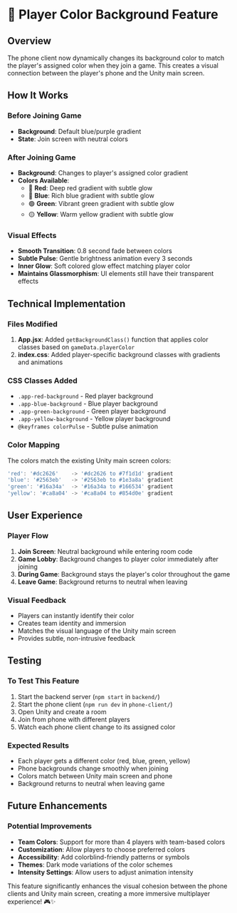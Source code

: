 # 🎨 Player Color Background Feature

## Overview
The phone client now dynamically changes its background color to match the player's assigned color when they join a game. This creates a visual connection between the player's phone and the Unity main screen.

## How It Works

### Before Joining Game
- **Background**: Default blue/purple gradient
- **State**: Join screen with neutral colors

### After Joining Game  
- **Background**: Changes to player's assigned color gradient
- **Colors Available**:
  - 🔴 **Red**: Deep red gradient with subtle glow
  - 🔵 **Blue**: Rich blue gradient with subtle glow  
  - 🟢 **Green**: Vibrant green gradient with subtle glow
  - 🟡 **Yellow**: Warm yellow gradient with subtle glow

### Visual Effects
- **Smooth Transition**: 0.8 second fade between colors
- **Subtle Pulse**: Gentle brightness animation every 3 seconds
- **Inner Glow**: Soft colored glow effect matching player color
- **Maintains Glassmorphism**: UI elements still have their transparent effects

## Technical Implementation

### Files Modified
1. **App.jsx**: Added `getBackgroundClass()` function that applies color classes based on `gameData.playerColor`
2. **index.css**: Added player-specific background classes with gradients and animations

### CSS Classes Added
- `.app-red-background` - Red player background
- `.app-blue-background` - Blue player background  
- `.app-green-background` - Green player background
- `.app-yellow-background` - Yellow player background
- `@keyframes colorPulse` - Subtle pulse animation

### Color Mapping
The colors match the existing Unity main screen colors:
```javascript
'red': '#dc2626'    -> '#dc2626 to #7f1d1d' gradient
'blue': '#2563eb'   -> '#2563eb to #1e3a8a' gradient
'green': '#16a34a'  -> '#16a34a to #166534' gradient
'yellow': '#ca8a04' -> '#ca8a04 to #854d0e' gradient
```

## User Experience

### Player Flow
1. **Join Screen**: Neutral background while entering room code
2. **Game Lobby**: Background changes to player color immediately after joining
3. **During Game**: Background stays the player's color throughout the game
4. **Leave Game**: Background returns to neutral when leaving

### Visual Feedback
- Players can instantly identify their color
- Creates team identity and immersion
- Matches the visual language of the Unity main screen
- Provides subtle, non-intrusive feedback

## Testing

### To Test This Feature
1. Start the backend server (`npm start` in `backend/`)
2. Start the phone client (`npm run dev` in `phone-client/`)
3. Open Unity and create a room
4. Join from phone with different players
5. Watch each phone client change to its assigned color

### Expected Results
- Each player gets a different color (red, blue, green, yellow)
- Phone backgrounds change smoothly when joining
- Colors match between Unity main screen and phone
- Background returns to neutral when leaving game

## Future Enhancements

### Potential Improvements
- **Team Colors**: Support for more than 4 players with team-based colors
- **Customization**: Allow players to choose preferred colors
- **Accessibility**: Add colorblind-friendly patterns or symbols
- **Themes**: Dark mode variations of the color schemes
- **Intensity Settings**: Allow users to adjust animation intensity

This feature significantly enhances the visual cohesion between the phone clients and Unity main screen, creating a more immersive multiplayer experience! 🎮✨
